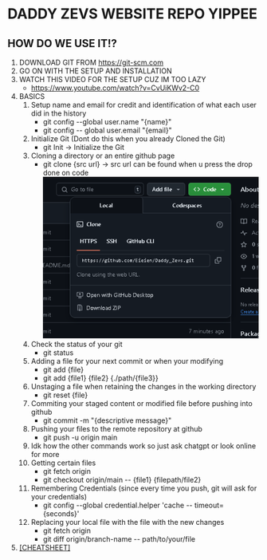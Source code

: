 # DADDY ZEVS WEBSITE REPO YIPPEE
## HOW DO WE USE IT!?
1. DOWNLOAD GIT FROM https://git-scm.com
2. GO ON WITH THE SETUP AND INSTALLATION
3. WATCH THIS VIDEO FOR THE SETUP CUZ IM TOO LAZY
	- https://www.youtube.com/watch?v=CvUiKWv2-C0
4. BASICS
	1. Setup name and email for credit and identification of what each user did in the history
		- git config --global user.name "{name}"
		- git config -- global user.email "{email}"
	2. Initialize Git (Dont do this when you already Cloned the Git)
		- git Init -> Initialize the Git
	3. Cloning a directory or an entire github page
		- git clone {src url} -> src url can be found when u press  the drop done on code
		  ![[Wer to find Git src url]](images/Git-Clone.png)
	4. Check the status of your git
		- git status
	5.  Adding a file for your next commit or when your modifying
		- git add {file}
		- git add {file1} {file2} {./path/{file3}}
	6.  Unstaging a file when retaining the changes in the working directory
		- git reset {file}
	7. Commiting your staged content or modified file before pushing into github
		- git commit -m "{descriptive message}"
	8. Pushing your files to the remote repository at github
		- git push -u origin main
	9. Idk how the other commands work so just ask chatgpt or look online for more
    10. Getting certain files
        - git fetch origin
        - git checkout origin/main -- {file1} {filepath/file2}
    11. Remembering Credentials (since every time you push, git will ask for your credentials)
        - git config --global credential.helper 'cache -- timeout={seconds}'
	12. Replacing your local file with the file with the new changes
		- git fetch origin
		- git diff origin/branch-name -- path/to/your/file
5. [[CHEATSHEET]](https://education.github.com/git-cheat-sheet-education.pdf)

